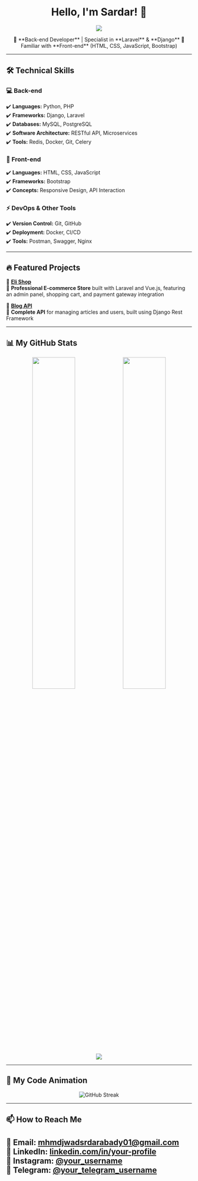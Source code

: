 <h1 align="center">Hello, I'm Sardar! 👋</h1>

<p align="center">
  <img src="https://readme-typing-svg.herokuapp.com?font=Fira+Code&weight=600&size=22&pause=1000&color=F7F7F7&center=true&width=500&height=60&lines=Back-end+Developer+%7C+Laravel+%26+Django;API+Designer+%7C+Database+Architect;Code+Lover+%7C+Problem+Solver" />
</p>

<p align="center">
  🚀 **Back-end Developer** | Specialist in **Laravel** & **Django**  
  🎨 Familiar with **Front-end** (HTML, CSS, JavaScript, Bootstrap)  
</p>

---

## 🛠️ Technical Skills  

### 💻 **Back-end**  
✔️ **Languages:** Python, PHP  
✔️ **Frameworks:** Django, Laravel  
✔️ **Databases:** MySQL, PostgreSQL  
✔️ **Software Architecture:** RESTful API, Microservices  
✔️ **Tools:** Redis, Docker, Git, Celery  

### 🎨 **Front-end**  
✔️ **Languages:** HTML, CSS, JavaScript  
✔️ **Frameworks:** Bootstrap  
✔️ **Concepts:** Responsive Design, API Interaction  

### ⚡ **DevOps & Other Tools**  
✔️ **Version Control:** Git, GitHub  
✔️ **Deployment:** Docker, CI/CD  
✔️ **Tools:** Postman, Swagger, Nginx  

---

## 🔥 Featured Projects  

🚀 [**Eli Shop**](https://github.com/Sardar-backend/Eli-Shop)  
📌 **Professional E-commerce Store** built with Laravel and Vue.js, featuring an admin panel, shopping cart, and payment gateway integration  

🚀 [**Blog API**](https://github.com/Sardar-backend/Blog-API)  
📌 **Complete API** for managing articles and users, built using Django Rest Framework  

---

## 📊 My GitHub Stats  

<p align="center">
  <img src="https://github-readme-stats.vercel.app/api?username=SardarBackend&show_icons=true&theme=radical" width="48%" />
  <img src="https://github-readme-streak-stats.herokuapp.com/?user=SardarBackend&theme=radical" width="48%" />
</p>

<p align="center">
  <img src="https://github-profile-trophy.vercel.app/?username=SardarBackend&theme=radical&no-frame=true&no-bg=true&margin-w=4" />
</p>

---

## 🐍 My Code Animation  
<p align="center">
  <img src="https://github-readme-streak-stats.herokuapp.com/?user=SardarBackend&theme=tokyonight" alt="GitHub Streak" />
</p>

---

## 📫 How to Reach Me  

📧 **Email:** mhmdjwadsrdarabady01@gmail.com  
💼 **LinkedIn:** [linkedin.com/in/your-profile](https://linkedin.com/in/your-profile)  
📸 **Instagram:** [@your_username](https://instagram.com/sardarـdeveloper)  
📱 **Telegram:** [@your_telegram_username](https://t.me/Sardarbackend)  
---
